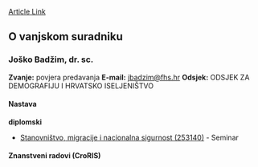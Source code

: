 [Article Link](https://www.fhs.hr/djelatnik/josko.badzim)

## O vanjskom suradniku
###  Joško Badžim, dr. sc. 
**Zvanje:**
povjera predavanja 
**E-mail:**
[jbadzim@fhs.hr](javascript:startMail\('owqnvm@zus.feu'\);)
**Odsjek:**
ODSJEK ZA DEMOGRAFIJU I HRVATSKO ISELJENIŠTVO 
#### Nastava
**diplomski**
  * [Stanovništvo, migracije i nacionalna sigurnost (253140)](https://www.fhs.hr/predmet/smns) - Seminar


#### Znanstveni radovi (CroRIS)
